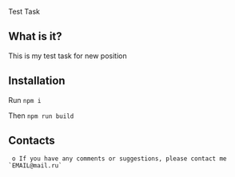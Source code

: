   Test Task

  What is it?
  -----------

  This is my test task for new position

  Installation
  ------------

  Run `npm i`

  Then `npm run build`

  Contacts
  --------

     o If you have any comments or suggestions, please contact me `EMAIL@mail.ru`
